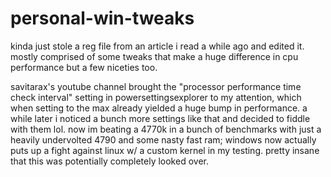 # personal-win-tweaks
kinda just stole a reg file from an article i read a while ago and edited it.
mostly comprised of some tweaks that make a huge difference in cpu performance but a few niceties too.

savitarax's youtube channel brought the "processor performance time check interval" setting in powersettingsexplorer to my attention, which when setting to the max already yielded a huge bump in performance. a while later i noticed a bunch more settings like that and decided to fiddle with them lol. now im beating a 4770k in a bunch of benchmarks with just a heavily undervolted 4790 and some nasty fast ram; windows now actually puts up a fight against linux w/ a custom kernel in my testing. pretty insane that this was potentially completely looked over.
